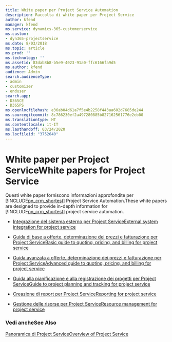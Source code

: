 ```yaml
---
title: White paper per Project Service Automation
description: Raccolta di white paper per Project Service
author: kfend
manager: kfend
ms.service: dynamics-365-customerservice
ms.custom:
- dyn365-projectservice
ms.date: 8/03/2018
ms.topic: article
ms.prod: ''
ms.technology: ''
ms.assetid: 83dab8b8-b5e9-4023-91a0-ffc6166fa9d5
ms.author: kfend
audience: Admin
search.audienceType:
- admin
- customizer
- enduser
search.app:
- D365CE
- D365PS
ms.openlocfilehash: e36ab04d61a7f5e4b2258f443aa602d7685de244
ms.sourcegitcommit: 8c786230ef2a497280885b827162561776e2eb00
ms.translationtype: HT
ms.contentlocale: it-IT
ms.lasthandoff: 03/24/2020
ms.locfileid: "3752640"
---
```

# <a name="white-papers-for-project-service"></a><span data-ttu-id="da6eb-103">White paper per Project Service</span><span class="sxs-lookup"><span data-stu-id="da6eb-103">White papers for Project Service</span></span>

<span data-ttu-id="da6eb-104">Questi white paper forniscono informazioni approfondite per [!INCLUDE[pn_crm_shortest](../includes/pn-crm-shortest.md)] Project Service Automation.</span><span class="sxs-lookup"><span data-stu-id="da6eb-104">These white papers are designed to provide in-depth information for [!INCLUDE[pn_crm_shortest](../includes/pn-crm-shortest.md)] project service automation.</span></span>

-   [<span data-ttu-id="da6eb-105">Integrazione del sistema esterno per Project Service</span><span class="sxs-lookup"><span data-stu-id="da6eb-105">External system integration for project service</span></span>](https://go.microsoft.com/fwlink/?LinkId=825445)

-   [<span data-ttu-id="da6eb-106">Guida di base a offerte, determinazione dei prezzi e fatturazione per Project Service</span><span class="sxs-lookup"><span data-stu-id="da6eb-106">Basic guide to quoting, pricing, and billing for project service</span></span>](https://go.microsoft.com/fwlink/?LinkId=825241)

-   [<span data-ttu-id="da6eb-107">Guida avanzata a offerte, determinazione dei prezzi e fatturazione per Project Service</span><span class="sxs-lookup"><span data-stu-id="da6eb-107">Advanced guide to quoting, pricing, and billing for project service</span></span>](https://go.microsoft.com/fwlink/?LinkId=825242)

-   [<span data-ttu-id="da6eb-108">Guida alla pianificazione e alla registrazione dei progetti per Project Service</span><span class="sxs-lookup"><span data-stu-id="da6eb-108">Guide to project planning and tracking for project service</span></span>](https://go.microsoft.com/fwlink/?LinkId=825243)

-   [<span data-ttu-id="da6eb-109">Creazione di report per Project Service</span><span class="sxs-lookup"><span data-stu-id="da6eb-109">Reporting for project service</span></span>](https://go.microsoft.com/fwlink/?LinkId=825446)

-   [<span data-ttu-id="da6eb-110">Gestione delle risorse per Project Service</span><span class="sxs-lookup"><span data-stu-id="da6eb-110">Resource management for project service</span></span>](https://go.microsoft.com/fwlink/?LinkId=825244)

### <a name="see-also"></a><span data-ttu-id="da6eb-111">Vedi anche</span><span class="sxs-lookup"><span data-stu-id="da6eb-111">See Also</span></span>
 [<span data-ttu-id="da6eb-112">Panoramica di Project Service</span><span class="sxs-lookup"><span data-stu-id="da6eb-112">Overview of Project Service</span></span>](../project-service/overview.md)

